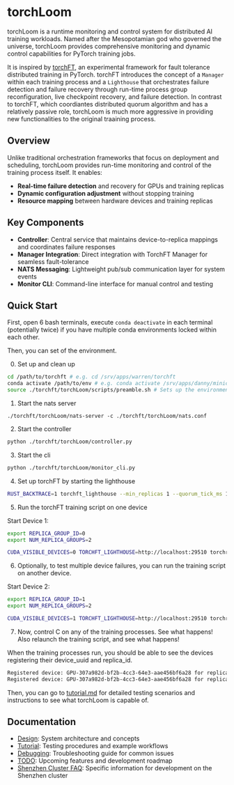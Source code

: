 # torchLoom

torchLoom is a runtime monitoring and control system for distributed AI training workloads. Named after the Mesopotamian god who governed the universe, torchLoom provides comprehensive monitoring and dynamic control capabilities for PyTorch training jobs.

It is inspired by [torchFT](https://github.com/pytorch/torchft), an experimental framework for fault tolerance distributed training in PyTorch. torchFT introduces the concept of a `Manager` within each training process and a `Lighthouse` that orchestrates failure detection and failure recovery through run-time process group reconfiguration, live checkpoint recovery, and failure detection. In contrast to torchFT, which coordiantes distributed quorum algorithm and has a relatively passive role, torchLoom is much more aggressive in providing new functionalities to the original traaining process.

## Overview

Unlike traditional orchestration frameworks that focus on deployment and scheduling, torchLoom provides run-time monitoring and control of the training process itself. It enables:

- **Real-time failure detection** and recovery for GPUs and training replicas
- **Dynamic configuration adjustment** without stopping training
- **Resource mapping** between hardware devices and training replicas

## Key Components

- **Controller**: Central service that maintains device-to-replica mappings and coordinates failure responses
- **Manager Integration**: Direct integration with TorchFT Manager for seamless fault-tolerance
- **NATS Messaging**: Lightweight pub/sub communication layer for system events
- **Monitor CLI**: Command-line interface for manual control and testing

## Quick Start

First, open 6 bash terminals, execute `conda deactivate` in each terminal (potentially twice) if you have multiple conda environments locked within each other. 

Then, you can set of the environment. 

0. Set up and clean up

```bash
cd /path/to/torchft # e.g. cd /srv/apps/warren/torchft
conda activate /path/to/env # e.g. conda activate /srv/apps/danny/miniconda3/envs/warren/torchtitan
source ./torchft/torchLoom/scripts/preamble.sh # Sets up the environment, compiles protobuf, and kills all the existing servers.
```

1. Start the nats server
```
./torchft/torchLoom/nats-server -c ./torchft/torchLoom/nats.conf
```
2. Start the controller
```sh
python ./torchft/torchLoom/controller.py
```

3. Start the cli

```sh
python ./torchft/torchLoom/monitor_cli.py
```

4. Set up torchFT by starting the lighthouse

```bash
RUST_BACKTRACE=1 torchft_lighthouse --min_replicas 1 --quorum_tick_ms 100 --join_timeout_ms 10000
```

5. Run the torchFT training script on one device

Start Device 1:
```sh
export REPLICA_GROUP_ID=0
export NUM_REPLICA_GROUPS=2

CUDA_VISIBLE_DEVICES=0 TORCHFT_LIGHTHOUSE=http://localhost:29510 torchrun --master_port=29600 --nnodes=1 --nproc_per_node=1 -- train_ddp.py
```

6. Optionally, to test multiple device failures, you can run the training script on another device.

Start Device 2:
```sh
export REPLICA_GROUP_ID=1
export NUM_REPLICA_GROUPS=2

CUDA_VISIBLE_DEVICES=1 TORCHFT_LIGHTHOUSE=http://localhost:29510 torchrun --master_port=29601 --nnodes=1 --nproc_per_node=1 -- train_ddp.py
```

7. Now, control C on any of the training processes. See what happens! Also relaunch the training script, and see what happens!

When the training processes run, you should be able to see the devices registering their device_uuid and replica_id.

```sh
Registered device: GPU-307a982d-bf2b-4cc3-64e3-aae456bf6a28 for replica_id: train_ddp_0:d5aa538f-3268-4f78-ae88-3afff894e629 # For replica 0
Registered device: GPU-307a982d-bf2b-4cc3-64e3-aae456bf6a28 for replica_id: train_ddp_1:164ecd9c-f806-4eef-8fd3-add20298ea20 # For replica 1
```

Then, you can go to [tutorial.md](tutorial.md) for detailed testing scenarios and instructions to see what torchLoom is capable of.

## Documentation

- [Design](design.md): System architecture and concepts
- [Tutorial](tutorial.md): Testing procedures and example workflows
- [Debugging](debugging.md): Troubleshooting guide for common issues
- [TODO](todo.md): Upcoming features and development roadmap
- [Shenzhen Cluster FAQ](shenzhen_cluster_FAQ.md): Specific information for development on the Shenzhen cluster
